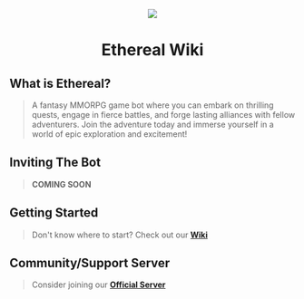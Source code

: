 <p align="center">
  <img src="https://github.com/AshTheDeveloper/Ethereal/assets/97385822/175f3ebf-1f0d-4f81-be71-37672980d35a/ae42c667bba11244fd1a2f59e63605a0.jpg">
</p>

<h1 align="center">Ethereal Wiki</h1>





## What is Ethereal?
> A fantasy MMORPG game bot where you can embark on thrilling quests, engage in fierce battles, and forge lasting alliances with fellow adventurers. Join the adventure today and immerse yourself in a world of epic exploration and excitement!


## Inviting The Bot
> **COMING SOON**


## Getting Started
> Don't know where to start? Check out our [**Wiki**](https://github.com/TheHQE/Empremix/blob/master/Documentation/README.MD)


## Community/Support Server
> Consider joining our [**Official Server**](https://discord.gg/eekqdaZhCj)
